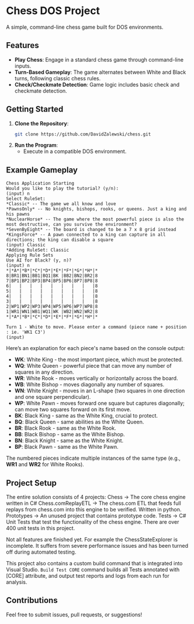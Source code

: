 # Chess DOS Project

A simple, command-line chess game built for DOS environments. 

## Features
- **Play Chess**: Engage in a standard chess game through command-line inputs.
- **Turn-Based Gameplay**: The game alternates between White and Black turns, following classic chess rules.
- **Check/Checkmate Detection**: Game logic includes basic check and checkmate detection.

## Getting Started

1. **Clone the Repository**:
   ```bash
   git clone https://github.com/DavidZalewski/chess.git
   ```
2. **Run the Program**:
   - Execute in a compatible DOS environment.

## Example Gameplay

```plaintext
Chess Application Starting
Would you like to play the tutorial? (y/n):
(input) n 
Select RuleSet:
*Classic* -- The game we all know and love
*PawnsOnly* -- No knights, bishops, rooks, or queens. Just a king and his pawns
*NuclearHorse* -- The game where the most powerful piece is also the most destructive, can you survive the environment?
*SevenByEight* -- The board is changed to be a 7 x 8 grid instead
*KingsForce* -- A pawn connected to a king can capture in all directions; the king can disable a square
(input) Classic 
*Adding RuleSet: Classic
Applying Rule Sets
Use AI for Black? (y, n)?
(input) n 
*|*A*|*B*|*C*|*D*|*E*|*F*|*G*|*H*|*
8|BR1|BN1|BB1|BQ1|BK |BB2|BN2|BR2|8
7|BP1|BP2|BP3|BP4|BP5|BP6|BP7|BP8|8
6|   |   |   |   |   |   |   |   |8
5|   |   |   |   |   |   |   |   |8
4|   |   |   |   |   |   |   |   |8
3|   |   |   |   |   |   |   |   |8
2|WP1|WP2|WP3|WP4|WP5|WP6|WP7|WP8|8
1|WR1|WN1|WB1|WQ1|WK |WB2|WN2|WR2|8
*|*A*|*B*|*C*|*D*|*E*|*F*|*G*|*H*|*

Turn 1 - White to move. Please enter a command (piece name + position : ie. 'WK1 C3')
(input) 
```

Here’s an explanation for each piece's name based on the console output:

- **WK**: White King - the most important piece, which must be protected.
- **WQ**: White Queen - powerful piece that can move any number of squares in any direction.
- **WR**: White Rook - moves vertically or horizontally across the board.
- **WB**: White Bishop - moves diagonally any number of squares.
- **WN**: White Knight - moves in an L-shape (two squares in one direction and one square perpendicular).
- **WP**: White Pawn - moves forward one square but captures diagonally; can move two squares forward on its first move.
- **BK**: Black King - same as the White King, crucial to protect.
- **BQ**: Black Queen - same abilities as the White Queen.
- **BR**: Black Rook - same as the White Rook.
- **BB**: Black Bishop - same as the White Bishop.
- **BN**: Black Knight - same as the White Knight.
- **BP**: Black Pawn - same as the White Pawn.

The numbered pieces indicate multiple instances of the same type (e.g., **WR1** and **WR2** for White Rooks).


## Project Setup
The entire solution consists of 4 projects:
Chess -> The core chess engine written in C#
Chess.comReplayETL -> The chess.com ETL that feeds full replays from chess.com into this engine to be verified. Written in python.
Prototypes -> An unused project that contains prototype code.
Tests -> C# Unit Tests that test the functionality of the chess engine. There are over 400 unit tests in this project.

Not all features are finished yet. For example the ChessStateExplorer is incomplete. It suffers from severe performance issues and has been turned off during automated testing.

This project also contains a custom build command that is integrated into Visual Studio. `Build Test CORE` command builds all Tests annotated with [CORE] attribute, and output test reports and logs from each run for analysis.

## Contributions

Feel free to submit issues, pull requests, or suggestions!